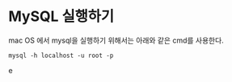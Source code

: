 # MySQL 실행하기
mac OS 에서 mysql을 실행하기 위해서는 아래와 같은 cmd를 사용한다.
```shell script
mysql -h localhost -u root -p
```

e